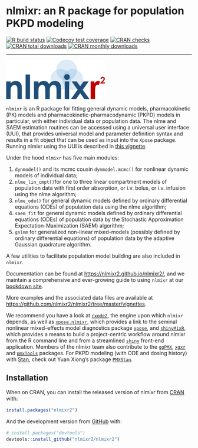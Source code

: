 
<!-- README.md is generated from README.Rmd. Please edit that file -->

# nlmixr: an R package for population PKPD modeling

<!-- badges: start -->

[![R build
status](https://github.com/nlmixr2/nlmixr2/workflows/R-CMD-check/badge.svg)](https://github.com/nlmixr2/nlmixr2/actions)
[![Codecov test
coverage](https://codecov.io/gh/nlmixr2/nlmixr2/branch/master/graph/badge.svg)](https://codecov.io/gh/nlmixr2/nlmixr2?branch=master)
[![CRAN
checks](https://cranchecks.info/badges/summary/nlmixr)](https://cran.r-project.org/web/checks/check_results_nlmixr.html)
[![CRAN total
downloads](https://cranlogs.r-pkg.org/badges/grand-total/nlmixr)](https://cran.r-project.org/package=nlmixr)
[![CRAN monthly
downloads](https://cranlogs.r-pkg.org/badges/nlmixr)](https://cran.r-project.org/package=nlmixr)
<!-- badges: end -->

------------------------------------------------------------------------

![nlmixr](logo.png)

`nlmixr` is an R package for fitting general dynamic models,
pharmacokinetic (PK) models and pharmacokinetic-pharmacodynamic (PKPD)
models in particular, with either individual data or population data.
The nlme and SAEM estimation routines can be accessed using a universal
user interface (UUI), that provides universal model and parameter
definition syntax and results in a fit object that can be used as input
into the `Xpose` package. Running nlmixr using the UUI is described in
[this
vignette](https://nlmixr2.github.io/nlmixr2/articles/running_nlmixr.html).

Under the hood `nlmixr` has five main modules:

1.  `dynmodel()` and its mcmc cousin `dynmodel.mcmc()` for nonlinear
    dynamic models of individual data;
2.  `nlme_lin_cmpt()`for one to three linear compartment models of
    population data with first order absorption, or i.v. bolus, or i.v.
    infusion using the nlme algorithm;
3.  `nlme_ode()` for general dynamic models defined by ordinary
    differential equations (ODEs) of population data using the nlme
    algorithm;
4.  `saem_fit` for general dynamic models defined by ordinary
    differential equations (ODEs) of population data by the Stochastic
    Approximation Expectation-Maximization (SAEM) algorithm;  
5.  `gnlmm` for generalized non-linear mixed-models (possibly defined by
    ordinary differential equations) of population data by the adaptive
    Gaussian quadrature algorithm.

A few utilities to facilitate population model building are also
included in `nlmixr`.

Documentation can be found at <https://nlmixr2.github.io/nlmixr2/>, and
we maintain a comprehensive and ever-growing guide to using `nlmixr` at
our [bookdown
site](https://nlmixr2.github.io/nlmixr_bookdown/index.html).

More examples and the associated data files are available at
<https://github.com/nlmixr2/nlmixr2/tree/master/vignettes>.

We recommend you have a look at
[`rxode2`](https://nlmixr2.github.io/rxode2/articles/RxODE-intro.html),
the engine upon which `nlmixr` depends, as well as
[`xpose.nlmixr`](https://github.com/nlmixr2/xpose.nlmixr), which
provides a link to the seminal nonlinear mixed-effects model diagnostics
package [`xpose`](https://uupharmacometrics.github.io/xpose/), and
[`shinyMixR`](https://github.com/RichardHooijmaijers/shinyMixR), which
provides a means to build a project-centric workflow around nlmixr from
the R command line and from a streamlined
[`shiny`](https://shiny.rstudio.com/) front-end application. Members of
the nlmixr team also contribute to the
[`ggPMX`](https://github.com/ggPMXdevelopment/ggPMX),
[`xgxr`](https://github.com/Novartis/xgxr) and
[`pmxTools`](https://github.com/kestrel99/pmxTools) packages. For PKPD
modeling (with ODE and dosing history) with [Stan](http://mc-stan.org/),
check out Yuan Xiong’s package
[`PMXStan`](https://github.com/yxiong1/pmxstan).

## Installation

When on CRAN, you can install the released version of nlmixr from
[CRAN](https://CRAN.R-project.org) with:

``` r
install.packages("nlmixr2")
```

And the development version from [GitHub](https://github.com/) with:

``` r
# install.packages("devtools")
devtools::install_github("nlmixr2/nlmixr2")
```
